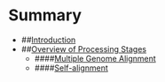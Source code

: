 # Summary

* ##[Introduction](#1)
* ##[Overview of  Processing Stages](#2)
    * ####[Multiple Genome Alignment](#2.1)
    * ####[Self-alignment](#2.2)

